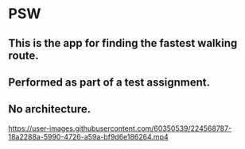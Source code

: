 # PSW

## This is the app for finding the fastest walking route. 
## Performed as part of a test assignment. 
## No architecture.


https://user-images.githubusercontent.com/60350539/224568787-18a2288a-5990-4726-a59a-bf9d6e186264.mp4

